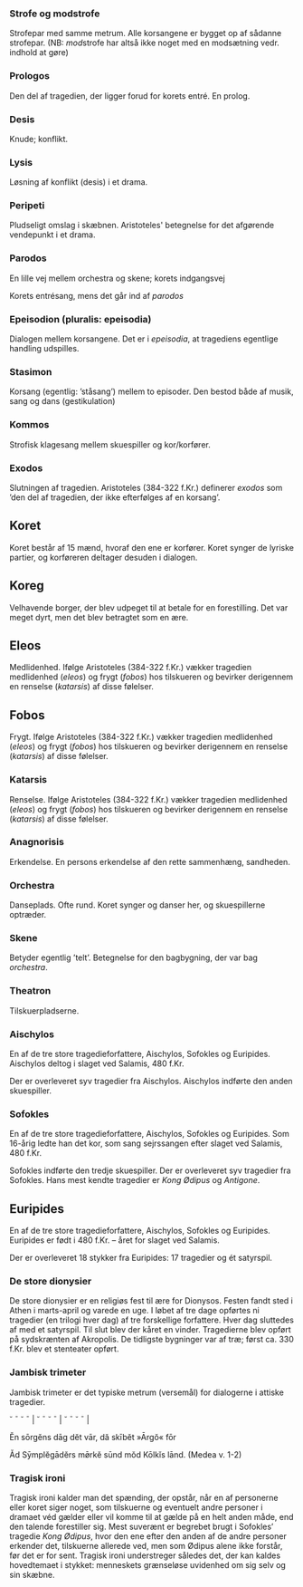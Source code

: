            

### Strofe og modstrofe

Strofepar med samme metrum. Alle korsangene er bygget op af sådanne strofepar. (NB: *mod*strofe har altså ikke noget med en modsætning vedr. indhold at gøre)

### Prologos

Den del af tragedien, der ligger forud for korets entré. En prolog.

  

 ### Desis

Knude; konflikt.

### Lysis

Løsning af konflikt (desis) i et drama.

  

### Peripeti

Pludseligt omslag i skæbnen. Aristoteles' betegnelse for det afgørende vendepunkt i et drama.

### Parodos

En lille vej mellem orchestra og skene; korets indgangsvej

Korets entrésang, mens det går ind af _parodos_

  

### Epeisodion (pluralis: epeisodia)

Dialogen mellem korsangene. Det er i _epeisodia_, at tragediens egentlige handling udspilles.

### Stasimon

Korsang (egentlig: ’ståsang’) mellem to episoder. Den bestod både af musik, sang og dans (gestikulation)

  

### Kommos

Strofisk klagesang mellem skuespiller og kor/korfører.

### Exodos

Slutningen af tragedien. Aristoteles (384-322 f.Kr.) definerer _exodos_ som ’den del af tragedien, der ikke efterfølges af en korsang’.

  

## Koret

Koret består af 15 mænd, hvoraf den ene er korfører. Koret synger de lyriske partier, og korføreren deltager desuden i dialogen.

## Koreg

Velhavende borger, der blev udpeget til at betale for en forestilling. Det var meget dyrt, men det blev betragtet som en ære.

  

## Eleos

Medlidenhed. Ifølge Aristoteles (384-322 f.Kr.) vækker tragedien medlidenhed (_eleos_) og frygt (_fobos_) hos tilskueren og bevirker derigennem en renselse (_katarsis_) af disse følelser.

## Fobos

Frygt. Ifølge Aristoteles (384-322 f.Kr.) vækker tragedien medlidenhed (_eleos_) og frygt (_fobos_) hos tilskueren og bevirker derigennem en renselse (_katarsis_) af disse følelser.

  

### Katarsis

Renselse. Ifølge Aristoteles (384-322 f.Kr.) vækker tragedien medlidenhed (_eleos_) og frygt (_fobos_) hos tilskueren og bevirker derigennem en renselse (_katarsis_) af disse følelser.

### Anagnorisis

Erkendelse. En persons erkendelse af den rette sammenhæng, sandheden.

  

### Orchestra

Danseplads. Ofte rund. Koret synger og danser her, og skuespillerne optræder.


### Skene

Betyder egentlig ’telt’. Betegnelse for den bagbygning, der var bag _orchestra_.

  
### Theatron

Tilskuerpladserne.

### Aischylos

En af de tre store tragedieforfattere, Aischylos, Sofokles og Euripides. Aischylos deltog i slaget ved Salamis, 480 f.Kr.

Der er overleveret syv tragedier fra Aischylos. Aischylos indførte den anden skuespiller.

### Sofokles

En af de tre store tragedieforfattere, Aischylos, Sofokles og Euripides. Som 16-årig ledte han det kor, som sang sejrssangen efter slaget ved Salamis, 480 f.Kr.

Sofokles indførte den tredje skuespiller. Der er overleveret syv tragedier fra Sofokles. Hans mest kendte tragedier er _Kong Ødipus_ og _Antigone_.

## Euripides

En af de tre store tragedieforfattere, Aischylos, Sofokles og Euripides. Euripides er født i 480 f.Kr. – året for slaget ved Salamis.

Der er overleveret 18 stykker fra Euripides: 17 tragedier og ét satyrspil.

  
### De store dionysier

De store dionysier er en religiøs fest til ære for Dionysos. Festen fandt sted i Athen i marts-april og varede en uge. I løbet af tre dage opførtes ni tragedier (en trilogi hver dag) af tre forskellige forfattere. Hver dag sluttedes af med et satyrspil. Til slut blev der kåret en vinder. Tragedierne blev opført på sydskrænten af Akropolis. De tidligste bygninger var af træ; først ca. 330 f.Kr. blev et stenteater opført.

### Jambisk trimeter

Jambisk trimeter er det typiske metrum (versemål) for dialogerne i attiske tragedier.

˘ ˉ ˘ ˉ | ˘ ˉ ˘ ˉ | ˘ ˉ ˘ ˉ |

Ĕn sōrgĕns dāg dĕt vār, dă skībĕt »Ārgŏ« fōr

Ăd Sȳmplĕgādĕrs mø̄rkĕ sūnd mŏd Kōlkĭs lānd. (Medea v. 1-2)

### Tragisk ironi

Tragisk ironi kalder man det spænding, der opstår, når en af personerne eller koret siger noget, som tilskuerne og eventuelt andre personer i dramaet véd gælder eller vil komme til at gælde på en helt anden måde, end den talende forestiller sig. Mest suverænt er begrebet brugt i Sofokles’ tragedie _Kong Ødipus_, hvor den ene efter den anden af de andre personer erkender det, tilskuerne allerede ved, men som Ødipus alene ikke forstår, før det er for sent. Tragisk ironi understreger således det, der kan kaldes hovedtemaet i stykket: menneskets grænseløse uvidenhed om sig selv og sin skæbne.